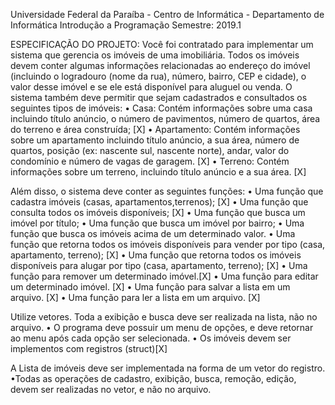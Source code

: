 
Universidade Federal da Paraíba - Centro de Informática - Departamento de Informática
Introdução a Programação
Semestre: 2019.1

ESPECIFICAÇÃO DO PROJETO:
Você foi contratado para implementar um sistema que gerencia os imóveis de uma imobiliária. Todos os imóveis devem conter algumas informações relacionadas ao endereço do imóvel (incluindo o logradouro (nome da rua), número, bairro, CEP e cidade), o valor desse
imóvel e se ele está disponível para aluguel ou venda. O sistema também deve permitir que sejam cadastrados e consultados os seguintes tipos de imóveis:
• Casa: Contém informações sobre uma casa incluindo título anúncio, o número de pavimentos, número de quartos, área do terreno e área construída; [X]
• Apartamento: Contém informações sobre um apartamento incluindo título anúncio, a sua área, número de quartos, posição (ex: nascente sul, nascente norte), andar, valor do condomínio e número de vagas de garagem. [X]
• Terreno: Contém informações sobre um terreno, incluindo título anúncio e a sua área. [X]

Além disso, o sistema deve conter as seguintes funções:
• Uma função que cadastra imóveis (casas, apartamentos,terrenos); [X]
• Uma função que consulta todos os imóveis disponíveis; [X]
• Uma função que busca um imóvel por título; 
• Uma função que busca um imóvel por bairro;
• Uma função que busca os imóveis acima de um determinado valor.
• Uma função que retorna todos os imóveis disponíveis para vender por tipo (casa, apartamento, terreno); [X]
• Uma função que retorna todos os imóveis disponíveis para alugar por tipo (casa, apartamento, terreno); [X]
• Uma função para remover um determinado imóvel.[X]
• Uma função para editar um determinado imóvel. [X]
• Uma função para salvar a lista em um arquivo. [X]
• Uma função para ler a lista em um arquivo. [X]

Utilize vetores. Toda a exibição e busca deve ser realizada na lista, não no arquivo.
• O programa deve possuir um menu de opções, e deve retornar ao menu após cada opção ser selecionada.
• Os imóveis devem ser implementos com registros (struct)[X]

A Lista de imóveis deve ser implementada na forma de um vetor do registro.
•Todas as operações de cadastro, exibição, busca, remoção, edição, devem ser realizadas no vetor, e não no arquivo.
